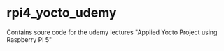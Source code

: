 # rpi4_yocto_udemy
Contains soure code for the udemy lectures "Applied Yocto Project using Raspberry Pi 5"
